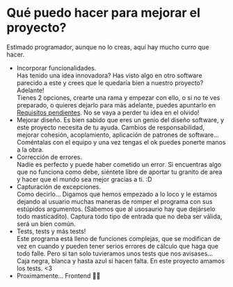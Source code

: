 # Qué puedo hacer para mejorar el proyecto?  
Estimado programador, aunque no lo creas, aquí hay mucho curro que hacer.  
- Incorporar funcionalidades.  
  Has tenido una idea innovadora? Has visto algo en otro software parecido a este y crees que le quedaría bien a nuestro proyecto? Adelante!  
  Tienes 2 opciones, crearte una rama y empezar con ello, o si no te ves preparado, o quieres dejarlo para más adelante, puedes apuntarlo en [Requisitos pendientes](Requisitos%20pendientes.md). No se vaya a perder tu idea en el olvido!  
- Mejorar diseño.
  Es bien sabido que eres un genio del diseño software, y este proyecto necesita de tu ayuda. Cambios de responsabilidad, mejorar cohesión, acoplamiento, aplicación de patrones de software... Coméntalas con el equipo y una vez tengas el ok puedes ponerte manos a la obra.  
- Corrección de errores.  
  Nadie es perfecto y puede haber cometido un error. Si encuentras algo que no funciona como debe, siéntete libre de aportar tu granito de area y hacer que el mundo sea mejor gracias a ti. :D  
- Capturación de excepciones.  
  Como decirlo... Digamos que hemos empezado a lo loco y le estamos dejando al usuario muchas maneras de romper el programa con sus estúpidos argumentos. (Sabemos que al usosaurio hay que dejárselo todo masticadito). Captura todo tipo de entrada que no deba ser válida, será un bien común.  
- Tests, tests y más tests!  
  Este programa está lleno de funciones complejas, que se modifican de vez en cuando y pueden tener serios errores de cálculo que haga que todo falle. Pero si tan solo tuvieramos unos tests que nos avisases... Caja negra, blanca y hasta azul si hacen falta. En este proyecto amamos los tests. <3  
- Proximamente... Frontend 😶‍🌫️
